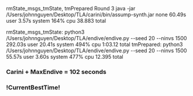 rmState_msgs_tmState, tmPrepared
Round 3
java -jar /Users/johnnguyen/Desktop/TLA/carini/bin/assump-synth.jar     none  60.49s user 3.57s system 164% cpu 38.883 total

rmState_msgs_tmState: python3 /Users/johnnguyen/Desktop/TLA/endive/endive.py --seed 20 --ninvs 1500  292.03s user 20.41s system 494% cpu 1:03.12 total 
tmPrepared: python3 /Users/johnnguyen/Desktop/TLA/endive/endive.py --seed 20 --ninvs 1500  55.57s user 3.60s system 477% cpu 12.395 total

### Carini + MaxEndive = 102 seconds
### !CurrentBestTime!
